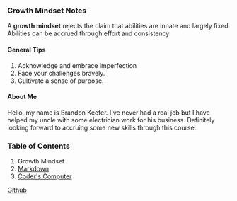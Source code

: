 ### Growth Mindset Notes

A **growth mindset** rejects the claim that abilities are innate and largely fixed. Abilities can be accrued through effort and consistency

#### General Tips

  1. Acknowledge and embrace imperfection
  2. Face your challenges bravely.
  3. Cultivate a sense of purpose.

#### About Me

Hello, my name is Brandon Keefer. I've never had a real job but I have helped my uncle with some electrician work for his business. Definitely looking forward to accruing some new skills through this course.

### Table of Contents

  1. Growth Mindset
  2. [Markdown](markdown.md)
  3. [Coder's Computer](coders-computer.md)

[Github](https://github.com/happysolucki)
